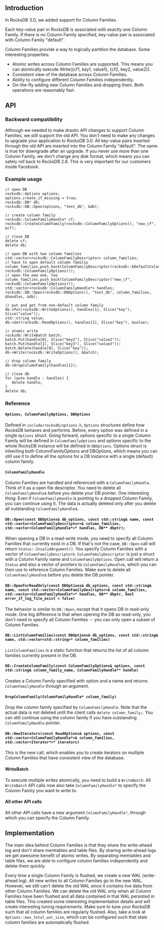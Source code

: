 ## Introduction

In RocksDB 3.0, we added support for Column Families.

Each key-value pair in RocksDB is associated with exactly one Column Family. If there is no Column Family specified, key-value pair is associated with Column Family "default".

Column Families provide a way to logically partition the database. Some interesting properties:
* Atomic writes across Column Families are supported. This means you can atomically execute Write({cf1, key1, value1}, {cf2, key2, value2}).
* Consistent view of the database across Column Families.
* Ability to configure different Column Families independently.
* On-the-fly adding new Column Families and dropping them. Both operations are reasonably fast.

## API

### Backward compatibility
Although we needed to make drastic API changes to support Column Families, we still support the old API. You don't need to make any changes to upgrade your application to RocksDB 3.0. All key-value pairs inserted through the old API are inserted into the Column Family "default". The same is true for downgrade after an upgrade. If you never use more than one Column Family, we don't change any disk format, which means you can safely roll back to RocksDB 2.8. This is very important for our customers inside Facebook.

### Example usage
 
    // open DB
    rocksdb::Options options;
    options.create_if_missing = true;
    rocksdb::DB* db;
    rocksdb::DB::Open(options, "test_db", &db);
    
    // create column family
    rocksdb::ColumnFamilyHandle* cf;
    rocksdb::CreateColumnFamily(rocksdb::ColumnFamilyOptions(), "new_cf", &cf);

    // close DB
    delete cf;
    delete db;

    // open DB with two column families
    std::vector<rocksdb::ColumnFamilyDescriptor> column_families;
    // have to open default column familiy
    column_families.push_back(ColumnFamilyDescriptor(rocksdb::kDefaultColumnFamilyName, rocksdb::ColumnFamilyOptions());
    // open the new one, too
    column_families.push_back(ColumnFamilyDescriptor("new_cf", rocksdb::ColumnFamilyOptions());
    std::vector<rocksdb::ColumnFamilyHandle*> handles;
    rocksdb::DB::Open(rocksdb::DBOptions(), "test_db", column_families, &handles, &db);

    // put and get from non-default column family
    db->Put(rocksdb::WriteOptions(), handles[1], Slice("key"), Slice("value")); 
    std::string value;
    db->Get(rocksdb::ReadOptions(), handles[1], Slice("key"), &value);

    // atomic write
    rocksdb::WriteBatch batch;
    batch.Put(handle[0], Slice("key2"), Slice("value2"));
    batch.Put(handle[1], Slice("key3"), Slice("value3"));
    batch.Delete(handle[0], Slice("key"));
    db->Write(rocksdb::WriteOptions(), &batch);

    // drop column family
    db->DropColumnFamily(handles[1]);

    // close db
    for (auto handle : handles) {
       delete handle;
    }
    delete db;

### Reference

#### `Options, ColumnFamilyOptions, DBOptions`

Defined in `include/rocksdb/options.h`, `Options` structures define how RocksDB behaves and performs. Before, every option was defined in a single `Options` struct. Going forward, options specific to a single Column Family will be defined in `ColumnFamilyOptions` and options specific to the whole RocksDB instance will be defined in `DBOptions`. Options struct is inheriting both ColumnFamilyOptions and DBOptions, which means you can still use it to define all the options for a DB instance with a single (default) column family.

#### `ColumnFamilyHandle`

Column Families are handled and referenced with a `ColumnFamilyHandle`. Think of it as a open file descriptor. You need to delete all `ColumnFamilyHandle`s before you delete your DB pointer. One interesting thing: Even if `ColumnFamilyHandle` is pointing to a dropped Column Family, you can continue using it. The data is actually deleted only after you delete all outstanding `ColumnFamilyHandle`s.

#### `DB::Open(const DBOptions& db_options, const std::string& name, const std::vector<ColumnFamilyDescriptor>& column_families, std::vector<ColumnFamilyHandle*>* handles, DB** dbptr);`

When opening a DB in a read-write mode, you need to specify all Column Families that currently exist in a DB. If that's not the case, `DB::Open` call will return `Status::InvalidArgument()`.  You specify Column Families with a vector of `ColumnFamilyDescriptor`s. `ColumnFamilyDescriptor` is just a struct with a Column Family name and `ColumnFamilyOptions`. Open call will return a `Status` and also a vector of pointers to `ColumnFamilyHandle`s, which you can then use to reference Column Families. Make sure to delete all `ColumnFamilyHandle`s before you delete the DB pointer.

#### `DB::OpenForReadOnly(const DBOptions& db_options, const std::string& name, const std::vector<ColumnFamilyDescriptor>& column_families, std::vector<ColumnFamilyHandle*>* handles, DB** dbptr, bool error_if_log_file_exist = false)`

The behavior is similar to `DB::Open`, except that it opens DB in read-only mode. One big difference is that when opening the DB as read-only, you don't need to specify all Column Families -- you can only open a subset of Column Families.

#### `DB::ListColumnFamilies(const DBOptions& db_options, const std::string& name, std::vector<std::string>* column_families)`

`ListColumnFamilies` is a static function that returns the list of all column families currently present in the DB.

#### `DB::CreateColumnFamily(const ColumnFamilyOptions& options, const std::string& column_family_name, ColumnFamilyHandle** handle)`

Creates a Column Family specified with option and a name and returns `ColumnFamilyHandle` through an argument.

#### `DropColumnFamily(ColumnFamilyHandle* column_family)`

Drop the column family specified by `ColumnFamilyHandle`. Note that the actual data is not deleted until the client calls `delete column_family;`. You can still continue using the column family if you have outstanding `ColumnFamilyHandle` pointer.

#### `DB::NewIterators(const ReadOptions& options, const std::vector<ColumnFamilyHandle*>& column_families, std::vector<Iterator*>* iterators)`

This is the new call, which enables you to create iterators on multiple Column Families that have consistent view of the database.

#### WriteBatch

To execute multiple writes atomically, you need to build a `WriteBatch`. All `WriteBatch` API calls now also take `ColumnFamilyHandle*` to specify the Column Family you want to write to.

#### All other API calls

All other API calls have a new argument `ColumnFamilyHandle*`, through which you can specify the Column Family.

## Implementation

The main idea behind Column Families is that they share the write-ahead log and don't share memtables and table files. By sharing write-ahead logs we get awesome benefit of atomic writes. By separating memtables and table files, we are able to configure column families independently and delete them quickly.

Every time a single Column Family is flushed, we create a new WAL (write-ahead log). All new writes to all Column Families go to the new WAL. However, we still can't delete the old WAL since it contains live data from other Column Families. We can delete the old WAL only when all Column Families have been flushed and all data contained in that WAL persisted in table files. This created some interesting implementation details and will create interesting tuning requirements. Make sure to tune your RocksDB such that all column families are regularly flushed. Also, take a look at `Options::max_total_wal_size`, which can be configured such that stale column families are automatically flushed.